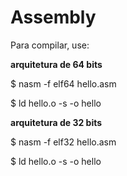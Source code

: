 # Assembly
<p>Para compilar, use: </p>
<b>arquitetura de 64 bits</b>
<p>$ nasm -f elf64 hello.asm</p>
<p>$ ld hello.o -s -o hello</p>
<b>arquitetura de 32 bits</b>
<p>$ nasm -f elf32 hello.asm</p>
<p>$ ld hello.o -s -o hello</p>
